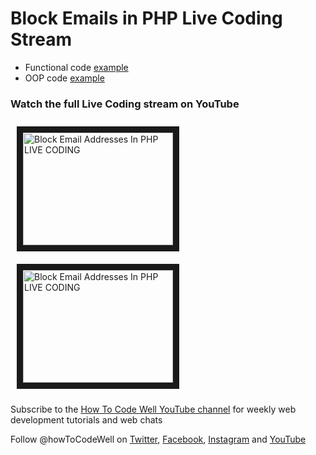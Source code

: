 # Block Emails in PHP Live Coding Stream

- Functional code [example](functional)
- OOP code [example](oop)

### Watch the full Live Coding stream on YouTube

<a href="https://youtu.be/3Hmq8sYi2HI" target="_blank"><img src="http://img.youtube.com/vi/3Hmq8sYi2HI/0.jpg" 
alt="Block Email Addresses In PHP LIVE CODING" width="240" style="margin:10px" height="180" border="10" /></a>
<a href="https://youtu.be/3Hmq8sYi2HI" target="_blank">
<img src="http://img.youtube.com/vi/3Hmq8sYi2HI/0.jpg" style="margin:10px" alt="Block Email Addresses In PHP LIVE CODING" width="240" height="180" border="10" /></a>


Subscribe to the <a href="https://www.youtube.com/user/howtocodewell" alt="Weekly web development tutorials and web chats from the How To Code Well YouTube Channel" >How To Code Well YouTube channel</a> for weekly web development tutorials and web chats

Follow @howToCodeWell on <a href="https://twitter.com/howToCodeWell" target="_blank">Twitter</a>, <a href="https://www.facebook.com/howtocodewell/" target="_blank">Facebook</a>, <a href="https://www.instagram.com/howtocodewell/" target="_blank">Instagram</a> and <a href="https://www.youtube.com/user/howtocodewell" target="_blank">YouTube</a>

